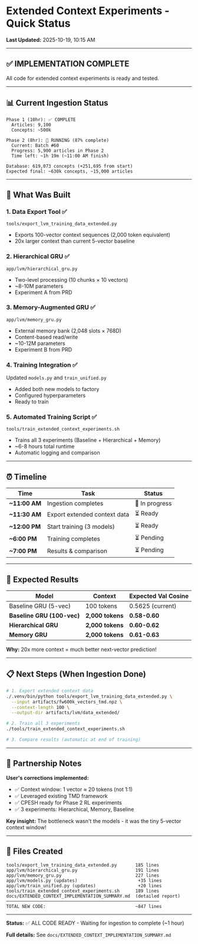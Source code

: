 # Extended Context Experiments - Quick Status

**Last Updated:** 2025-10-19, 10:15 AM

---

## ✅ IMPLEMENTATION COMPLETE

All code for extended context experiments is ready and tested.

---

## 📊 Current Ingestion Status

```
Phase 1 (10hr): ✅ COMPLETE
  Articles: 9,100
  Concepts: ~500k

Phase 2 (8hr): 🔄 RUNNING (87% complete)
  Current: Batch #60
  Progress: 5,900 articles in Phase 2
  Time left: ~1h 19m (~11:00 AM finish)

Database: 619,073 concepts (+251,695 from start)
Expected final: ~630k concepts, ~15,000 articles
```

---

## 🚀 What Was Built

### 1. **Data Export Tool** ✅
`tools/export_lvm_training_data_extended.py`
- Exports 100-vector context sequences (2,000 token equivalent)
- 20x larger context than current 5-vector baseline

### 2. **Hierarchical GRU** ✅
`app/lvm/hierarchical_gru.py`
- Two-level processing (10 chunks × 10 vectors)
- ~8-10M parameters
- Experiment A from PRD

### 3. **Memory-Augmented GRU** ✅
`app/lvm/memory_gru.py`
- External memory bank (2,048 slots × 768D)
- Content-based read/write
- ~10-12M parameters
- Experiment B from PRD

### 4. **Training Integration** ✅
Updated `models.py` and `train_unified.py`
- Added both new models to factory
- Configured hyperparameters
- Ready to train

### 5. **Automated Training Script** ✅
`tools/train_extended_context_experiments.sh`
- Trains all 3 experiments (Baseline + Hierarchical + Memory)
- ~6-8 hours total runtime
- Automatic logging and comparison

---

## ⏰ Timeline

| Time | Task | Status |
|------|------|--------|
| **~11:00 AM** | Ingestion completes | 🔄 In progress |
| **~11:30 AM** | Export extended context data | ⏳ Ready |
| **~12:00 PM** | Start training (3 models) | ⏳ Ready |
| **~6:00 PM** | Training completes | ⏳ Pending |
| **~7:00 PM** | Results & comparison | ⏳ Pending |

---

## 🎯 Expected Results

| Model | Context | Expected Val Cosine |
|-------|---------|---------------------|
| Baseline GRU (5-vec) | 100 tokens | 0.5625 (current) |
| **Baseline GRU (100-vec)** | **2,000 tokens** | **0.58-0.60** |
| **Hierarchical GRU** | **2,000 tokens** | **0.60-0.62** |
| **Memory GRU** | **2,000 tokens** | **0.61-0.63** |

**Why:** 20x more context = much better next-vector prediction!

---

## 📋 Next Steps (When Ingestion Done)

```bash
# 1. Export extended context data
./.venv/bin/python tools/export_lvm_training_data_extended.py \
  --input artifacts/fw600k_vectors_tmd.npz \
  --context-length 100 \
  --output-dir artifacts/lvm/data_extended/

# 2. Train all 3 experiments
./tools/train_extended_context_experiments.sh

# 3. Compare results (automatic at end of training)
```

---

## 🤝 Partnership Notes

**User's corrections implemented:**
- ✅ Context window: 1 vector ≈ 20 tokens (not 1:1)
- ✅ Leveraged existing TMD framework
- ✅ CPESH ready for Phase 2 RL experiments
- ✅ 3 experiments: Hierarchical, Memory, Baseline

**Key insight:** The bottleneck wasn't the models - it was the tiny 5-vector context window!

---

## 📁 Files Created

```
tools/export_lvm_training_data_extended.py       185 lines
app/lvm/hierarchical_gru.py                      191 lines
app/lvm/memory_gru.py                            227 lines
app/lvm/models.py (updates)                       +35 lines
app/lvm/train_unified.py (updates)                +20 lines
tools/train_extended_context_experiments.sh      189 lines
docs/EXTENDED_CONTEXT_IMPLEMENTATION_SUMMARY.md  (detailed report)
──────────────────────────────────────────────────────────
TOTAL NEW CODE:                                  ~847 lines
```

---

**Status:** ✅ ALL CODE READY - Waiting for ingestion to complete (~1 hour)

**Full details:** See `docs/EXTENDED_CONTEXT_IMPLEMENTATION_SUMMARY.md`
